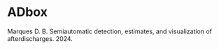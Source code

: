 # ADbox
Marques D. B. Semiautomatic detection, estimates, and visualization of afterdischarges. 2024.
